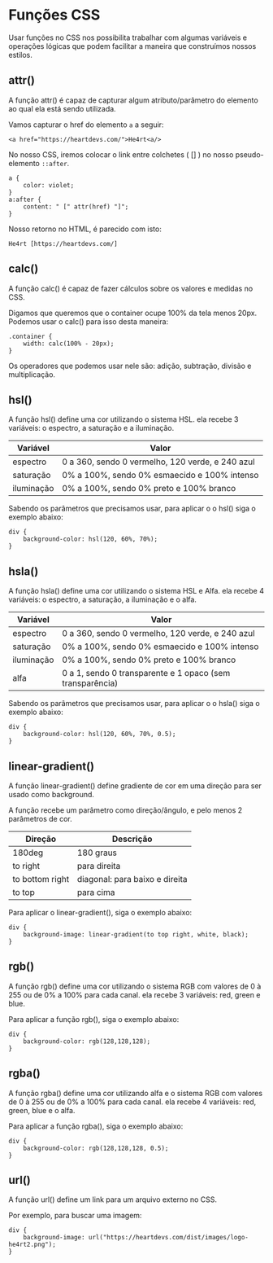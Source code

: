 # Funções CSS

Usar funções no CSS nos possibilita trabalhar com algumas variáveis e operações lógicas que podem
facilitar a maneira que construímos nossos estilos.

## attr()

A função attr() é capaz de capturar algum atributo/parâmetro do elemento ao qual ela está sendo utilizada.

Vamos capturar o href do elemento `a` a seguir:

`<a href="https://heartdevs.com/">He4rt<a/>`

No nosso CSS, iremos colocar o link entre colchetes ( [] ) no nosso pseudo-elemento `::after`.

```
a {
    color: violet;
}
a:after {
    content: " [" attr(href) "]";
}
```

Nosso retorno no HTML, é parecido com isto:

```
He4rt [https://heartdevs.com/]
```

## calc()

A função calc() é capaz de fazer cálculos sobre os valores e medidas no CSS.

Digamos que queremos que o container ocupe 100% da tela menos 20px. Podemos usar o calc() para isso desta maneira:

```
.container {
    width: calc(100% - 20px);
}
```

Os operadores que podemos usar nele são: adição, subtração, divisão e multiplicação.

## hsl()

A função hsl() define uma cor utilizando o sistema HSL. ela recebe 3 variáveis: o espectro, a saturação e a iluminação.

| Variável   | Valor                                            |
| ---------- | ------------------------------------------------ |
| espectro   | 0 a 360, sendo 0 vermelho, 120 verde, e 240 azul |
| saturação  | 0% a 100%, sendo 0% esmaecido e 100% intenso     |
| iluminação | 0% a 100%, sendo 0% preto e 100% branco          |

Sabendo os parâmetros que precisamos usar, para aplicar o o hsl() siga o exemplo abaixo:

```
div {
    background-color: hsl(120, 60%, 70%);
}
```

## hsla()

A função hsla() define uma cor utilizando o sistema HSL e Alfa. ela recebe 4 variáveis: o espectro, a saturação, a iluminação e o alfa.

| Variável   | Valor                                                     |
| ---------- | --------------------------------------------------------- |
| espectro   | 0 a 360, sendo 0 vermelho, 120 verde, e 240 azul          |
| saturação  | 0% a 100%, sendo 0% esmaecido e 100% intenso              |
| iluminação | 0% a 100%, sendo 0% preto e 100% branco                   |
| alfa       | 0 a 1, sendo 0 transparente e 1 opaco (sem transparência) |

Sabendo os parâmetros que precisamos usar, para aplicar o o hsla() siga o exemplo abaixo:

```
div {
    background-color: hsl(120, 60%, 70%, 0.5);
}
```

## linear-gradient()

A função linear-gradient() define gradiente de cor em uma direção para ser usado como background.

A função recebe um parâmetro como direção/ângulo, e pelo menos 2 parâmetros de cor.

| Direção         | Descrição                      |
| --------------- | ------------------------------ |
| 180deg          | 180 graus                      |
| to right        | para direita                   |
| to bottom right | diagonal: para baixo e direita |
| to top          | para cima                      |

Para aplicar o linear-gradient(), siga o exemplo abaixo:

```
div {
    background-image: linear-gradient(to top right, white, black);
}
```

## rgb()

A função rgb() define uma cor utilizando o sistema RGB com valores de 0 à 255 ou de 0% a 100% para cada canal. ela recebe 3 variáveis: red, green e blue.

Para aplicar a função rgb(), siga o exemplo abaixo:

```
div {
    background-color: rgb(128,128,128);
}
```

## rgba()

A função rgba() define uma cor utilizando alfa e o sistema RGB com valores de 0 à 255 ou de 0% a 100% para cada canal. ela recebe 4 variáveis: red, green, blue e o alfa.

Para aplicar a função rgba(), siga o exemplo abaixo:

```
div {
    background-color: rgb(128,128,128, 0.5);
}
```

## url()

A função url() define um link para um arquivo externo no CSS.

Por exemplo, para buscar uma imagem:

```
div {
    background-image: url("https://heartdevs.com/dist/images/logo-he4rt2.png");
}
```
